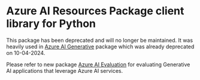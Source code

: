 # Azure AI Resources Package client library for Python

This package has been deprecated and will no longer be maintained. It was heavily used in [Azure AI Generative](https://pypi.org/project/azure-ai-generative/) package which was already deprecated on 10-04-2024.

Please refer to new package [Azure AI Evaluation](https://pypi.org/project/azure-ai-evaluation/) for evaluating Generative AI applications that leverage Azure AI services.